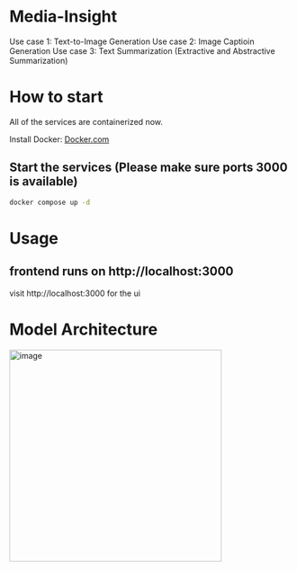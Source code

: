# Media-Insight
Use case 1: Text-to-Image Generation
Use case 2: Image Captioin Generation
Use case 3: Text Summarization (Extractive and Abstractive Summarization)


# How to start
All of the services are containerized now.

Install Docker: [Docker.com](https://www.docker.com/)

## Start the services (Please make sure ports 3000 is available)

```sh
docker compose up -d
```


# Usage

## frontend runs on http://localhost:3000
visit http://localhost:3000 for the ui


# Model Architecture

<img width="377" alt="image" src="https://github.com/user-attachments/assets/c30d1dc6-cdec-48b0-98fa-b0445ce6d481">


